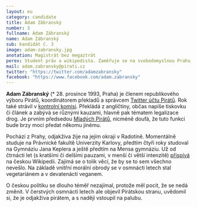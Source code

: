 ```yaml
---
layout: eu
category: candidate
title: Adam Zábranský
number: 3
fullname: Adam Zábranský
name: Adam Zábranský
sub: kandidát č. 3
image: adam-zabransky.jpg
anotation: Magistrát bez megaztrát
perex: Student práv a wikipedista. Zaměřuje se na svobodomyslnou Prahu, sběr podnětů od občanů, právní analýzu dokumentů.
mail: adam.zabransky@pirati.cz
twitter: "https://twitter.com/adamzabransky"
facebook: "https://www.facebook.com/adam.zabransky"
---
```


**Adam Zábranský** (* 28. prosince 1993, Praha) je členem republikového výboru Pirátů, koordinátorem překladů a správcem [Twitter účtu Pirátů](https///twitter.com/PiratePartyCZ). Rok také strávil v [kontrolní komisi](/kk/start). Překládá z angličtiny, občas napíše tiskovku či článek a zabývá se různými kauzami, hlavně pak tématem legalizace drog. Je prvním předsedou [Mladých Pirátů](http://mladipirati.cz/index.php?title=Hlavn%C3%AD_strana), nicméně doufá, že tuto funkci bude brzy moci předat někomu jinému.

Pochází z Prahy, odjakživa žije na jejím okraji v Radotíně. Momentálně studuje na Právnické fakultě Univerzity Karlovy, předtím čtyři roky studoval na Gymnáziu Jana Keplera a ještě předtím na Mensa gymnáziu. Už od čtrnácti let (s kratšími či delšími pauzami, v menší či větší intenzitě) [přispívá](http://cs.wikipedia.org/wiki/Wikipedista:Adam_Z%C3%A1bransk%C3%BD) na českou Wikipedii. Zajímá se o tolik věcí, že by se to sem všechno nevešlo. Na základě vnitřní morální obrody se v osmnácti letech stal vegetariánem a v devatenácti veganem.

O českou politiku se dlouho téměř nezajímal, protože měl pocit, že se nedá změnit. V čerstvých osmnácti letech ale objevil Pirátskou stranu, uvědomil si, že je odjakživa pirátem, a s nadějí vstoupil na palubu.
